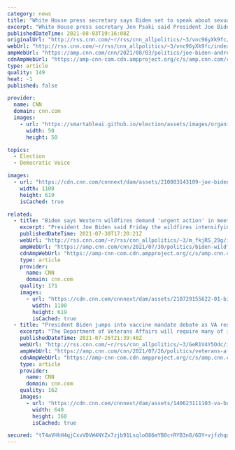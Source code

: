 ```yaml
---
category: news
title: "White House press secretary says Biden set to speak about sexual harassment allegations against New York Gov. Andrew Cuomo"
excerpt: "White House press secretary Jen Psaki said President Joe Biden will address the findings of an investigation into New York Gov. Andrew Cuomo Tuesday afternoon, calling the sexual harassment allegations against the Democrat \"abhorrent.\"\n    \n"
publishedDateTime: 2021-08-03T19:16:08Z
originalUrl: "http://rss.cnn.com/~r/rss/cnn_allpolitics/~3/vnc96yXk9fc/index.html"
webUrl: "http://rss.cnn.com/~r/rss/cnn_allpolitics/~3/vnc96yXk9fc/index.html"
ampWebUrl: "https://amp.cnn.com/cnn/2021/08/03/politics/joe-biden-andrew-cuomo-reaction/index.html"
cdnAmpWebUrl: "https://amp-cnn-com.cdn.ampproject.org/c/s/amp.cnn.com/cnn/2021/08/03/politics/joe-biden-andrew-cuomo-reaction/index.html"
type: article
quality: 149
heat: -1
published: false

provider:
  name: CNN
  domain: cnn.com
  images:
    - url: "https://smartableai.github.io/election/assets/images/organizations/cnn.com-50x50.jpg"
      width: 50
      height: 50

topics:
  - Election
  - Democratic Voice

images:
  - url: "https://cdn.cnn.com/cnnnext/dam/assets/210803143109-joe-biden-andrew-cuomo-split-super-tease.jpg"
    width: 1100
    height: 619
    isCached: true

related:
  - title: "Biden says Western wildfires demand 'urgent action' in meeting with governors "
    excerpt: "President Joe Biden said Friday the wildfires intensifying in the West demand \"urgent action\" as he met with seven governors to discuss how states are responding to the wildfires and how the federal government can best assist.\n    \n"
    publishedDateTime: 2021-07-30T17:20:21Z
    webUrl: "http://rss.cnn.com/~r/rss/cnn_allpolitics/~3/m_fkjRS_29g/index.html"
    ampWebUrl: "https://amp.cnn.com/cnn/2021/07/30/politics/biden-wildfires-governors/index.html"
    cdnAmpWebUrl: "https://amp-cnn-com.cdn.ampproject.org/c/s/amp.cnn.com/cnn/2021/07/30/politics/biden-wildfires-governors/index.html"
    type: article
    provider:
      name: CNN
      domain: cnn.com
    quality: 171
    images:
      - url: "https://cdn.cnn.com/cnnnext/dam/assets/210729155622-01-biden-0723-super-tease.jpg"
        width: 1100
        height: 619
        isCached: true
  - title: "President Biden jumps into vaccine mandate debate as VA requires health workers to get vaccinated"
    excerpt: "The Department of Veterans Affairs will require many of its frontline health workers to be vaccinated, a senior administration official told CNN on Monday, making the agency the first area of the federal government to require shots among some of its workers.\n    \n"
    publishedDateTime: 2021-07-26T21:39:48Z
    webUrl: "http://rss.cnn.com/~r/rss/cnn_allpolitics/~3/GeR1V4Y5Odc/index.html"
    ampWebUrl: "https://amp.cnn.com/cnn/2021/07/26/politics/veterans-affairs-requires-covid-vaccinations/index.html"
    cdnAmpWebUrl: "https://amp-cnn-com.cdn.ampproject.org/c/s/amp.cnn.com/cnn/2021/07/26/politics/veterans-affairs-requires-covid-vaccinations/index.html"
    type: article
    provider:
      name: CNN
      domain: cnn.com
    quality: 162
    images:
      - url: "https://cdn.cnn.com/cnnnext/dam/assets/140623111103-va-building-dc-file-story-top.jpg"
        width: 640
        height: 360
        isCached: true

secured: "tT4aVHhH4qjCxvVDVW4NYZx7zjb91Lsqlo086mYB0c+RYB3n8/6DY+vjfzhqoBFfj33SjAGNcb2sadDBjrlCUcH9SpOeYkloSCDzhxJEZ/kSbBwFYaSy+yeB5exKzzFhwClXepYuFVeU17YLcqAH+2fxMdqie//r54+OgjVePxmc3UCqohUfpfz0Gyk7cjwJ4EmjHLaj8LYJdrhA23Bs9rhHMMiFNEVIz3DJtrZzVCFMdULV1YShkD7p+2ZxwBuPN2BYf7zXwtGOuVTRjxnALY9RBtbP5nNUS6TUljD8sw2J8vwHfkYt7rp3+BtUhEhBvUXFAx4/+ATg3OOcZIIHiaVO8NzSqKQ93rVwPj9zeWE=;Jg1eG193W+hlS8RE2c9AyA=="
---
```


